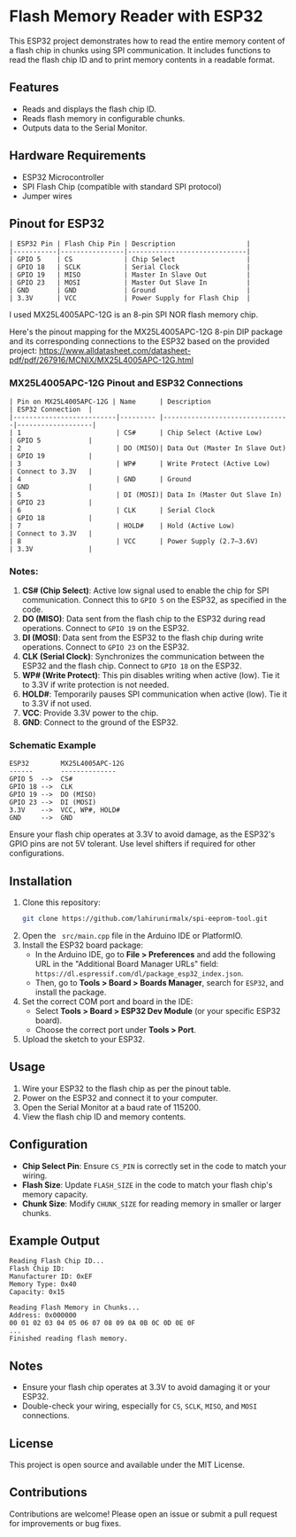 
# Flash Memory Reader with ESP32

This ESP32 project demonstrates how to read the entire memory content of a flash chip in chunks using SPI communication. It includes functions to read the flash chip ID and to print memory contents in a readable format.

## Features
- Reads and displays the flash chip ID.
- Reads flash memory in configurable chunks.
- Outputs data to the Serial Monitor.

## Hardware Requirements
- ESP32 Microcontroller
- SPI Flash Chip (compatible with standard SPI protocol)
- Jumper wires

## Pinout for ESP32
``` 
| ESP32 Pin | Flash Chip Pin | Description                  |
|-----------|----------------|------------------------------|
| GPIO 5    | CS             | Chip Select                  |
| GPIO 18   | SCLK           | Serial Clock                 |
| GPIO 19   | MISO           | Master In Slave Out          |
| GPIO 23   | MOSI           | Master Out Slave In          |
| GND       | GND            | Ground                       |
| 3.3V      | VCC            | Power Supply for Flash Chip  |
```

I used   MX25L4005APC-12G is an 8-pin SPI NOR flash memory chip. 

Here's the pinout mapping for the MX25L4005APC-12G 8-pin DIP package and its corresponding connections to the ESP32 based on the provided project:
https://www.alldatasheet.com/datasheet-pdf/pdf/267916/MCNIX/MX25L4005APC-12G.html 

### MX25L4005APC-12G Pinout and ESP32 Connections 
``` 
| Pin on MX25L4005APC-12G | Name      | Description                    | ESP32 Connection  |
|--------------------------|--------- |--------------------------------|-------------------|
| 1                        | CS#      | Chip Select (Active Low)       | GPIO 5            |
| 2                        | DO (MISO)| Data Out (Master In Slave Out) | GPIO 19           |
| 3                        | WP#      | Write Protect (Active Low)     | Connect to 3.3V   |
| 4                        | GND      | Ground                         | GND               |
| 5                        | DI (MOSI)| Data In (Master Out Slave In)  | GPIO 23           |
| 6                        | CLK      | Serial Clock                   | GPIO 18           |
| 7                        | HOLD#    | Hold (Active Low)              | Connect to 3.3V   |
| 8                        | VCC      | Power Supply (2.7–3.6V)        | 3.3V              |
``` 
### Notes:
1. **CS# (Chip Select)**: Active low signal used to enable the chip for SPI communication. Connect this to `GPIO 5` on the ESP32, as specified in the code.
2. **DO (MISO)**: Data sent from the flash chip to the ESP32 during read operations. Connect to `GPIO 19` on the ESP32.
3. **DI (MOSI)**: Data sent from the ESP32 to the flash chip during write operations. Connect to `GPIO 23` on the ESP32.
4. **CLK (Serial Clock)**: Synchronizes the communication between the ESP32 and the flash chip. Connect to `GPIO 18` on the ESP32.
5. **WP# (Write Protect)**: This pin disables writing when active (low). Tie it to 3.3V if write protection is not needed.
6. **HOLD#**: Temporarily pauses SPI communication when active (low). Tie it to 3.3V if not used.
7. **VCC**: Provide 3.3V power to the chip.
8. **GND**: Connect to the ground of the ESP32.

### Schematic Example
```
ESP32        MX25L4005APC-12G
------       --------------
GPIO 5  -->  CS#
GPIO 18 -->  CLK
GPIO 19 -->  DO (MISO)
GPIO 23 -->  DI (MOSI)
3.3V    -->  VCC, WP#, HOLD#
GND     -->  GND
```

Ensure your flash chip operates at 3.3V to avoid damage, as the ESP32's GPIO pins are not 5V tolerant. Use level shifters if required for other configurations.

## Installation
1. Clone this repository:
   ```bash
   git clone https://github.com/lahirunirmalx/spi-eeprom-tool.git
   ```
2. Open the ` src/main.cpp` file in the Arduino IDE or PlatformIO.
3. Install the ESP32 board package:
   - In the Arduino IDE, go to **File > Preferences** and add the following URL in the "Additional Board Manager URLs" field: `https://dl.espressif.com/dl/package_esp32_index.json`.
   - Then, go to **Tools > Board > Boards Manager**, search for `ESP32`, and install the package.
4. Set the correct COM port and board in the IDE:
   - Select **Tools > Board > ESP32 Dev Module** (or your specific ESP32 board).
   - Choose the correct port under **Tools > Port**.
5. Upload the sketch to your ESP32.

## Usage
1. Wire your ESP32 to the flash chip as per the pinout table.
2. Power on the ESP32 and connect it to your computer.
3. Open the Serial Monitor at a baud rate of 115200.
4. View the flash chip ID and memory contents.

## Configuration
- **Chip Select Pin**: Ensure `CS_PIN` is correctly set in the code to match your wiring.
- **Flash Size**: Update `FLASH_SIZE` in the code to match your flash chip's memory capacity.
- **Chunk Size**: Modify `CHUNK_SIZE` for reading memory in smaller or larger chunks.

## Example Output
```
Reading Flash Chip ID...
Flash Chip ID:
Manufacturer ID: 0xEF
Memory Type: 0x40
Capacity: 0x15

Reading Flash Memory in Chunks...
Address: 0x000000
00 01 02 03 04 05 06 07 08 09 0A 0B 0C 0D 0E 0F
...
Finished reading flash memory.
```

## Notes
- Ensure your flash chip operates at 3.3V to avoid damaging it or your ESP32.
- Double-check your wiring, especially for `CS`, `SCLK`, `MISO`, and `MOSI` connections.

## License
This project is open source and available under the MIT License.

## Contributions
Contributions are welcome! Please open an issue or submit a pull request for improvements or bug fixes.

 
```
